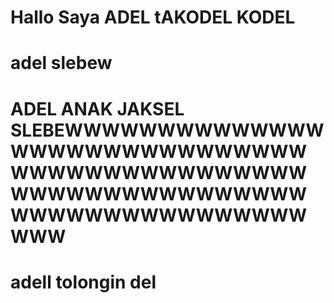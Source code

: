 # Hallo Saya ADEL tAKODEL KODEL
# adel slebew
# ADEL ANAK JAKSEL SLEBEWWWWWWWWWWWWWWWWWWWWWWWWWWWWWWWWWWWWWWWWWWWWWWWWWWWWWWWWWWWWWWWWWWWWWWWWWWWWWWWWW
# adell tolongin del
